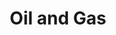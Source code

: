---
title:  "Oil and Gas"
intro: Spanning from upstream to downstream, we have worked with numerous oil and gas companies of all sizes over the years. With the rapid change and pressures on this industry, we are poised to assist with generating value for our O&G clients.
featured_services: [Performance-Improvement, Sales-and-Operations-Planning , Cost-Management , Process-Design]
order: 3
---